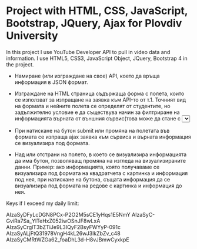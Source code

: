 # Project with HTML, CSS, JavaScript, Bootstrap, JQuery, Ajax for Plovdiv University

In this project I use YouTube Developer API to pull in video data and information. I use HTML5, CSS3, JavaScript Object, JQuery, Bootstrap 4 in the project.

- Намиране (или изграждане на свое) API, което да връща информация в JSON формат.

- Изграждане на HTML страница съдържаща форма с полета, които се използват за изпращане на заявка към API-то от т.1. Точният вид на формата и нейните полета се определят от студентите, но задължително условие е да съществува начин за филтриране на информацията върната от външния сървис(това може да стане с <select> или radio buttons или checkboxes).

- При натискане на бутон submit или промяна на полетата във формата се изпраща ajax заявка към сървиса и върната информация се визуализира под формата.

- Над или отстрани на полето, в което се визуализира информацията да има бутон, позволяващ промяна на изгледа на визуализираните данни. Пример: ако информацията, която получаваме се визуализира под формата на квадратчета с картинка и информация под нея, при натискане на бутона, същата информация да се визуализира под формата на редове с картинка и информация до нея.

Keys if I exceed my daily limit:

AIzaSyDFyLcDGN8PCx-P2O2M5sCE1yHqs1E5NmY
AIzaSyC-GviRa7Sa_YlTeHxZ052iwOSnJF8wLxA
AIzaSyCrglT3bZTiJe9L3IQyF2BsyFWYyP-091c
AIzaSyALjFtQ31978VngH4kL26wJ3lkZbZv_c48
AIzaSyCMRtWZGa62_foaDhL3d-H8vJBmwCyxkpE

